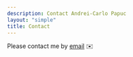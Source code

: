 ```yaml
---
description: Contact Andrei-Carlo Papuc
layout: "simple"
title: Contact
---
```


Please contact me by [email](mailto:andrejcarlop@gmail.com) :envelope: